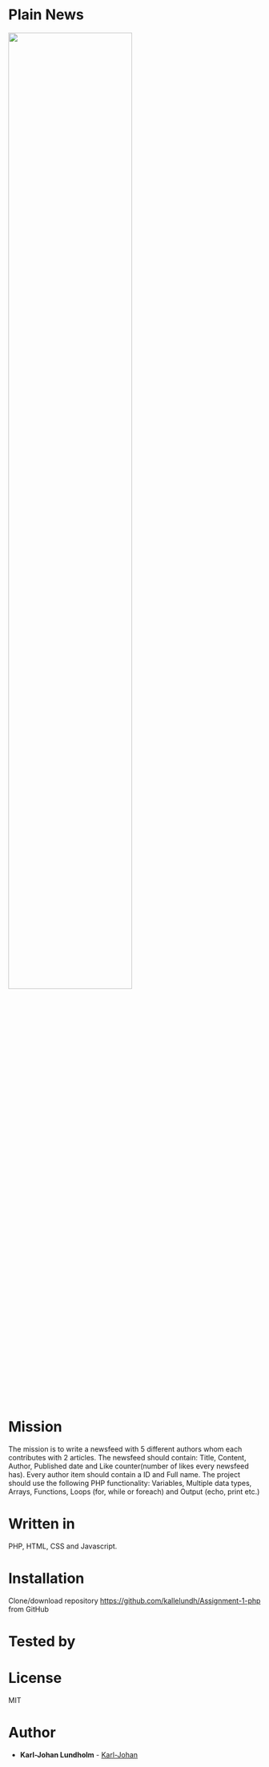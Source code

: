 # Plain News
<img src="https://media.giphy.com/media/oSYflamt3IEjm/giphy.gif" width="70%">

# Mission
The mission is to write a newsfeed with 5 different authors whom each contributes with 2 articles.
The newsfeed should contain: Title, Content, Author, Published date and Like counter(number of likes every newsfeed has).
Every author item should contain a ID and Full name.
The project should use the following PHP functionality: Variables, Multiple data types, Arrays, Functions, Loops (for, while or foreach) and Output (echo, print etc.)

# Written in
PHP, HTML, CSS and Javascript.

# Installation
Clone/download repository https://github.com/kallelundh/Assignment-1-php from GitHub

# Tested by

# License
MIT

# Author
* **Karl-Johan Lundholm** - [Karl-Johan](https://github.com/kallelundh)
